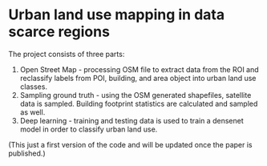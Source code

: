 # Urban land use mapping in data scarce regions 

The project consists of three parts: 
1. Open Street Map - processing OSM file to extract data from the ROI and reclassify labels from POI, building, and area object into urban land use classes.
2. Sampling ground truth - using the OSM generated shapefiles, satellite data is sampled. Building footprint statistics are calculated and sampled as well.
3. Deep learning - training and testing data is used to train a densenet model in order to classify urban land use.

(This just a first version of the code and will be updated once the paper is published.)  
